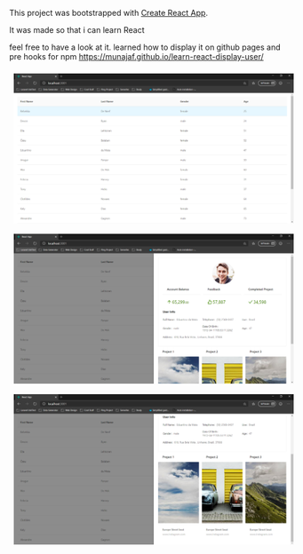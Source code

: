 This project was bootstrapped with [Create React App](https://github.com/facebook/create-react-app).

It was made so that i can learn React

feel free to have a look at it.
learned how to display it on github pages
and pre hooks for npm
https://munajaf.github.io/learn-react-display-user/

<div>
  <img src="/public/learn1.PNG?raw=true" style="margin:8px;">
</div>
<div>
  <img src="/public/learn2.PNG?raw=true" style="margin:8px;">
</div>
<div>
  <img src="/public/learn3.PNG?raw=true" style="margin:8px;">
</div>